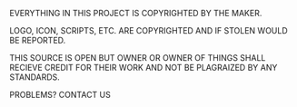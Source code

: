 EVERYTHING IN THIS PROJECT IS COPYRIGHTED BY THE MAKER.

LOGO, ICON, SCRIPTS, ETC.
ARE COPYRIGHTED AND IF STOLEN WOULD BE REPORTED.

THIS SOURCE IS OPEN BUT OWNER OR OWNER OF THINGS SHALL RECIEVE CREDIT FOR THEIR WORK AND NOT BE PLAGRAIZED BY ANY STANDARDS.

PROBLEMS?
CONTACT US 

